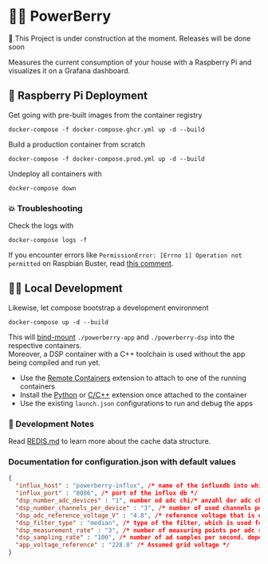 # 🔌🍇 PowerBerry 

:construction_worker: This Project is under construction at the moment. Releases will be done soon

Measures the current consumption of your house with a Raspberry Pi and visualizes it on a Grafana dashboard.


## 🍓 Raspberry Pi Deployment

Get going with pre-built images from the container registry

    docker-compose -f docker-compose.ghcr.yml up -d --build

Build a production container from scratch

    docker-compose -f docker-compose.prod.yml up -d --build

Undeploy all containers with

    docker-compose down

### 💥 Troubleshooting

Check the logs with

    docker-compose logs -f

If you encounter errors like `PermissionError: [Errno 1] Operation not permitted` on Raspbian Buster, read [this comment](https://github.com/Steckdoose4711/powerberry/issues/13#issuecomment-955240891).

## 👩‍💻 Local Development

Likewise, let compose bootstrap a development environment

    docker-compose up -d --build

This will [bind-mount](https://docs.docker.com/storage/bind-mounts/) `./powerberry-app` and `./powerberry-dsp` into the respective containers.  
Moreover, a DSP container with a C++ toolchain is used without the app being compiled and run yet.

- Use the [Remote Containers](https://marketplace.visualstudio.com/items?itemName=ms-vscode-remote.remote-containers) extension to attach to one of the running containers
- Install the [Python](https://marketplace.visualstudio.com/items?itemName=ms-python.python) or [C/C++](https://marketplace.visualstudio.com/items?itemName=ms-vscode.cpptools) extension once attached to the container
- Use the existing `launch.json` configurations to run and debug the apps

### 📃 Development Notes

Read [REDIS.md](REDIS.md) to learn more about the cache data structure.

### Documentation for configuration.json with default values
```json
{
  "influx_host" : "powerberry-influx", /* name of the influxdb into which the processed data will be written */
  "influx_port" : "8086", /* port of the influx db */
  "dsp_number_adc_devices" : "1", number od adc chi/* anzahl der adc chips, die für den powerberry verwendet werden. Jeder Chip hat 8 Kanäle [Default = 1] */
  "dsp_number_channels_per_device" : "3", /* number of used channels per adc chip */
  "dsp_adc_reference_voltage_V" : "4.8", /* reference voltage that is used to convert adc samples into a voltage */
  "dsp_filter_type" : "median", /* type of the filter, which is used for adc sampling (median and mean are supported) */
  "dsp_measurement_rate" : "3", /* number of measuring points per adc sample. */
  "dsp_sampling_rate" : "100", /* number of ad samples per second. depending on this setting, more or less measurement points are written to redis */
  "app_voltage_reference" : "228.0" /* Assumed grid voltage */
}
```


